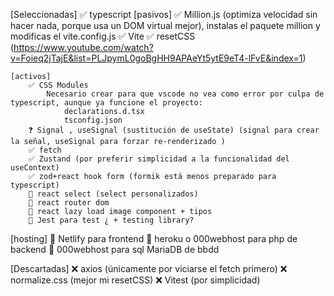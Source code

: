 [Seleccionadas]
    ✅ typescript
    [pasivos]
        ✅ Million.js (optimiza velocidad sin hacer nada, porque usa un DOM virtual mejor), instalas el paquete million y modificas el vite.config.js
        ✅ Vite
        ✅ resetCSS (https://www.youtube.com/watch?v=Foieq2jTajE&list=PLJpymL0goBgHH9APAeYt5ytE9eT4-lFvE&index=1)

    [activos]
        ✅ CSS Modules
            Necesario crear para que vscode no vea como error por culpa de typescript, aunque ya funcione el proyecto:
                declarations.d.tsx
                tsconfig.json
        ❓ Signal , useSignal (sustitución de useState) (signal para crear la señal, useSignal para forzar re-renderizado )
        ✅ fetch
        ✅ Zustand (por preferir simplicidad a la funcionalidad del useContext)
        ✅ zod+react hook form (formik está menos preparado para typescript)
        🔄 react select (select personalizados)
        🔄 react router dom
        🔄 react lazy load image component + tipos
        🔄 Jest para test ¿ + testing library?

[hosting]
    🔄 Netlify                 para frontend
    🔄 heroku o 000webhost     para php de backend
    🔄 000webhost              para sql MariaDB de bbdd

[Descartadas]
    ❌ axios (únicamente por viciarse el fetch primero)
    ❌ normalize.css (mejor mi resetCSS)
    ❌ Vitest (por simplicidad)